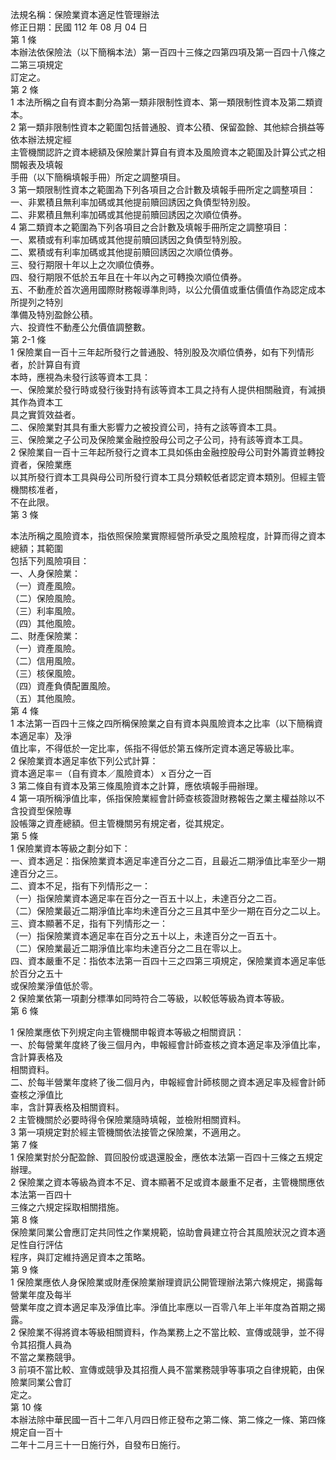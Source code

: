 法規名稱：保險業資本適足性管理辦法  
修正日期：民國 112 年 08 月 04 日  
第 1 條  
本辦法依保險法（以下簡稱本法）第一百四十三條之四第四項及第一百四十八條之二第三項規定  
訂定之。  
第 2 條  
1 本法所稱之自有資本劃分為第一類非限制性資本、第一類限制性資本及第二類資本。  
2 第一類非限制性資本之範圍包括普通股、資本公積、保留盈餘、其他綜合損益等依本辦法規定經  
主管機關認許之資本總額及保險業計算自有資本及風險資本之範圍及計算公式之相關報表及填報  
手冊（以下簡稱填報手冊）所定之調整項目。  
3 第一類限制性資本之範圍為下列各項目之合計數及填報手冊所定之調整項目：  
一、非累積且無利率加碼或其他提前贖回誘因之負債型特別股。  
二、非累積且無利率加碼或其他提前贖回誘因之次順位債券。  
4 第二類資本之範圍為下列各項目之合計數及填報手冊所定之調整項目：  
一、累積或有利率加碼或其他提前贖回誘因之負債型特別股。  
二、累積或有利率加碼或其他提前贖回誘因之次順位債券。  
三、發行期限十年以上之次順位債券。  
四、發行期限不低於五年且在十年以內之可轉換次順位債券。  
五、不動產於首次適用國際財務報導準則時，以公允價值或重估價值作為認定成本所提列之特別  
準備及特別盈餘公積。  
六、投資性不動產公允價值調整數。  
第 2-1 條  
1 保險業自一百十三年起所發行之普通股、特別股及次順位債券，如有下列情形者，於計算自有資  
本時，應視為未發行該等資本工具：  
一、保險業於發行時或發行後對持有該等資本工具之持有人提供相關融資，有減損其作為資本工  
具之實質效益者。  
二、保險業對其具有重大影響力之被投資公司，持有之該等資本工具。  
三、保險業之子公司及保險業金融控股母公司之子公司，持有該等資本工具。  
2 保險業自一百十三年起所發行之資本工具如係由金融控股母公司對外籌資並轉投資者，保險業應  
以其所發行資本工具與母公司所發行資本工具分類較低者認定資本類別。但經主管機關核准者，  
不在此限。  
第 3 條  


本法所稱之風險資本，指依照保險業實際經營所承受之風險程度，計算而得之資本總額；其範圍  
包括下列風險項目：  
一、人身保險業：  
（一）資產風險。  
（二）保險風險。  
（三）利率風險。  
（四）其他風險。  
二、財產保險業：  
（一）資產風險。  
（二）信用風險。  
（三）核保風險。  
（四）資產負債配置風險。  
（五）其他風險。  
第 4 條  
1 本法第一百四十三條之四所稱保險業之自有資本與風險資本之比率（以下簡稱資本適足率）及淨  
值比率，不得低於一定比率，係指不得低於第五條所定資本適足等級比率。  
2 保險業資本適足率依下列公式計算：  
資本適足率＝（自有資本／風險資本）ｘ百分之一百  
3 第二條自有資本及第三條風險資本之計算，應依填報手冊辦理。  
4 第一項所稱淨值比率，係指保險業經會計師查核簽證財務報告之業主權益除以不含投資型保險專  
設帳簿之資產總額。但主管機關另有規定者，從其規定。  
第 5 條  
1 保險業資本等級之劃分如下：  
一、資本適足：指保險業資本適足率達百分之二百，且最近二期淨值比率至少一期達百分之三。  
二、資本不足，指有下列情形之一：  
（一）指保險業資本適足率在百分之一百五十以上，未達百分之二百。  
（二）保險業最近二期淨值比率均未達百分之三且其中至少一期在百分之二以上。  
三、資本顯著不足，指有下列情形之一：  
（一）指保險業資本適足率在百分之五十以上，未達百分之一百五十。  
（二）保險業最近二期淨值比率均未達百分之二且在零以上。  
四、資本嚴重不足：指依本法第一百四十三之四第三項規定，保險業資本適足率低於百分之五十  
或保險業淨值低於零。  
2 保險業依第一項劃分標準如同時符合二等級，以較低等級為資本等級。  
第 6 條  


1 保險業應依下列規定向主管機關申報資本等級之相關資訊：  
一、於每營業年度終了後三個月內，申報經會計師查核之資本適足率及淨值比率，含計算表格及  
相關資料。  
二、於每半營業年度終了後二個月內，申報經會計師核閱之資本適足率及經會計師查核之淨值比  
率，含計算表格及相關資料。  
2 主管機關於必要時得令保險業隨時填報，並檢附相關資料。  
3 第一項規定對於經主管機關依法接管之保險業，不適用之。  
第 7 條  
1 保險業對於分配盈餘、買回股份或退還股金，應依本法第一百四十三條之五規定辦理。  
2 保險業之資本等級為資本不足、資本顯著不足或資本嚴重不足者，主管機關應依本法第一百四十  
三條之六規定採取相關措施。  
第 8 條  
保險業同業公會應訂定共同性之作業規範，協助會員建立符合其風險狀況之資本適足性自行評估  
程序，與訂定維持適足資本之策略。  
第 9 條  
1 保險業應依人身保險業或財產保險業辦理資訊公開管理辦法第六條規定，揭露每營業年度及每半  
營業年度之資本適足率及淨值比率。淨值比率應以一百零八年上半年度為首期之揭露。  
2 保險業不得將資本等級相關資料，作為業務上之不當比較、宣傳或競爭，並不得令其招攬人員為  
不當之業務競爭。  
3 前項不當比較、宣傳或競爭及其招攬人員不當業務競爭等事項之自律規範，由保險業同業公會訂  
定之。  
第 10 條  
本辦法除中華民國一百十二年八月四日修正發布之第二條、第二條之一條、第四條規定自一百十  
二年十二月三十一日施行外，自發布日施行。  


